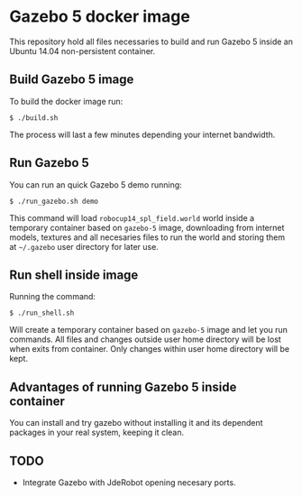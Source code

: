 # Gazebo 5 docker image

This repository hold all files necessaries to build and run Gazebo 5 inside an Ubuntu 14.04 non-persistent container.

## Build Gazebo 5 image

To build the docker image run:

    $ ./build.sh

The process will last a few minutes depending your internet bandwidth.

## Run Gazebo 5

You can run an quick Gazebo 5 demo running:

    $ ./run_gazebo.sh demo

This command will load `robocup14_spl_field.world` world inside a temporary container based on `gazebo-5` image, downloading from internet models, textures and all necesaries files to run the world and storing them at `~/.gazebo` user directory for later use.

## Run shell inside image

Running the command:

    $ ./run_shell.sh

Will create a temporary container based on `gazebo-5` image and let you run commands. All files and changes outside user home directory will be lost when exits from container. Only changes within user home directory will be kept.

## Advantages of running Gazebo 5 inside container

You can install and try gazebo without installing it and its dependent packages in your real system, keeping it clean.

## TODO

* Integrate Gazebo with JdeRobot opening necesary ports.
